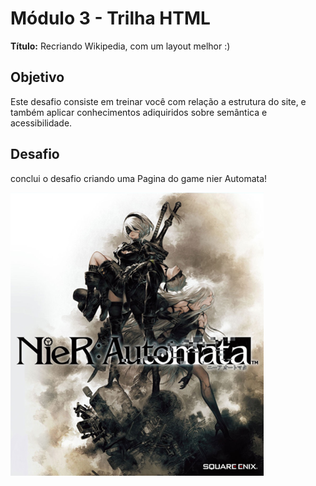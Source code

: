 # Módulo 3 - Trilha HTML

**Título:** Recriando Wikipedia, com um layout melhor :)

## Objetivo
Este desafio consiste em treinar você com relação a estrutura do site, e também aplicar conhecimentos adiquiridos sobre semântica e acessibilidade.

## Desafio
conclui o desafio criando uma Pagina do game nier Automata!


<img src="https://github.com/RodrigoBergenthal/Forma-o-HTML-Web-Developer/blob/master/Forma%C3%A7%C3%A3o%20HTML%20Web%20Develope/desafio03-site%20final/assets/images/niercapa.png">
